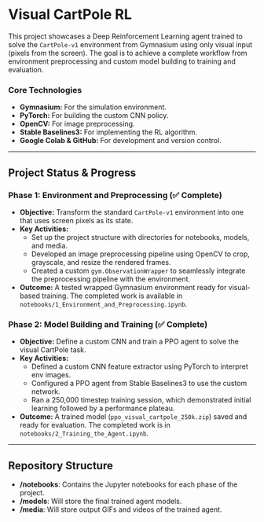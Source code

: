 # Visual CartPole RL

This project showcases a Deep Reinforcement Learning agent trained to solve the `CartPole-v1` environment from Gymnasium using only visual input (pixels from the screen). The goal is to achieve a complete workflow from environment preprocessing and custom model building to training and evaluation.

### Core Technologies
* **Gymnasium:** For the simulation environment.
* **PyTorch:** For building the custom CNN policy.
* **OpenCV:** For image preprocessing.
* **Stable Baselines3:** For implementing the RL algorithm.
* **Google Colab & GitHub:** For development and version control.

---
## Project Status & Progress

### Phase 1: Environment and Preprocessing (✅ Complete)
* **Objective:** Transform the standard `CartPole-v1` environment into one that uses screen pixels as its state.
* **Key Activities:**
    * Set up the project structure with directories for notebooks, models, and media.
    * Developed an image preprocessing pipeline using OpenCV to crop, grayscale, and resize the rendered frames.
    * Created a custom `gym.ObservationWrapper` to seamlessly integrate the preprocessing pipeline with the environment.
* **Outcome:** A tested wrapped Gymnasium environment ready for visual-based training. The completed work is available in `notebooks/1_Environment_and_Preprocessing.ipynb`.

### Phase 2: Model Building and Training (✅ Complete)
* **Objective:** Define a custom CNN and train a PPO agent to solve the visual CartPole task.
* **Key Activities:**
    * Defined a custom CNN feature extractor using PyTorch to interpret env images.
    * Configured a PPO agent from Stable Baselines3 to use the custom network.
    * Ran a 250,000 timestep training session, which demonstrated initial learning followed by a performance plateau.
* **Outcome:** A trained model (`ppo_visual_cartpole_250k.zip`) saved and ready for evaluation. The completed work is in `notebooks/2_Training_the_Agent.ipynb`.

---
## Repository Structure

-   **/notebooks**: Contains the Jupyter notebooks for each phase of the project.
-   **/models**: Will store the final trained agent models.
-   **/media**: Will store output GIFs and videos of the trained agent.